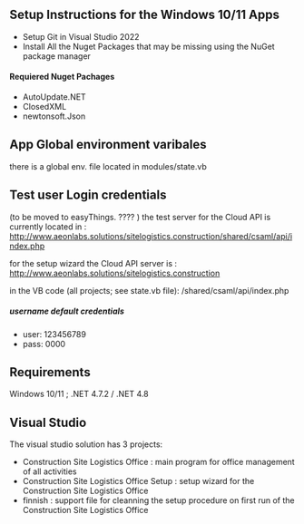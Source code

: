 ## Setup Instructions for the Windows 10/11 Apps
- Setup Git in Visual Studio 2022
- Install All the Nuget Packages that may be missing using the NuGet package manager


#### Requiered Nuget Pachages
- AutoUpdate.NET
- ClosedXML
- newtonsoft.Json

## App Global environment varibales
there is a global env. file located in modules/state.vb

## Test user Login credentials
(to be moved to easyThings. ???? )
the test server for the Cloud API is currently located in : http://www.aeonlabs.solutions/sitelogistics.construction/shared/csaml/api/index.php

for the setup wizard the Cloud API server is :  http://www.aeonlabs.solutions/sitelogistics.construction

in the VB code (all projects; see state.vb file): /shared/csaml/api/index.php

##### username default credentials
- user: 123456789
- pass: 0000

## Requirements
Windows 10/11 ; .NET 4.7.2 / .NET 4.8

## Visual Studio 
The visual studio solution has 3 projects:
- Construction Site Logistics Office : main program for office management of all activities
- Construction Site Logistics Office Setup : setup wizard for the Construction Site Logistics Office
- finnish : support file for cleanning the setup procedure on first run of the Construction Site Logistics Office
